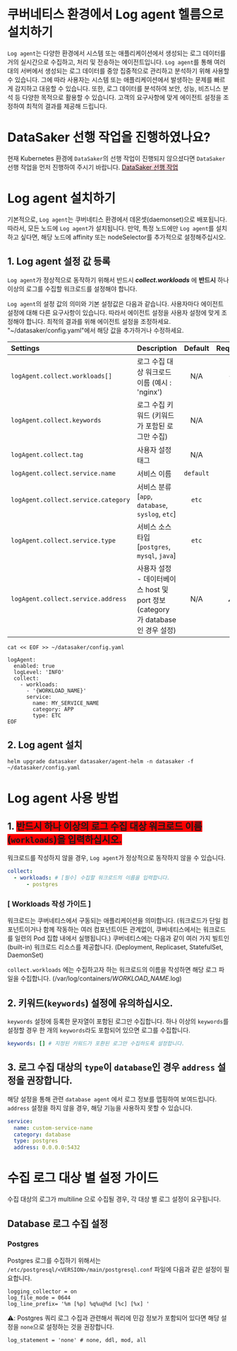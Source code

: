 # 쿠버네티스 환경에서 Log agent 헬름으로 설치하기
`Log agent`는 다양한 환경에서 시스템 또는 애플리케이션에서 생성되는 로그 데이터를 거의 실시간으로 수집하고, 처리 및 전송하는 에이전트입니다.
`Log agent`를 통해 여러 대의 서버에서 생성되는 로그 데이터를 중앙 집중적으로 관리하고 분석하기 위해 사용할 수 있습니다.
그에 따라 사용자는 시스템 또는 애플리케이션에서 발생하는 문제를 빠르게 감지하고 대응할 수 있습니다.
또한, 로그 데이터를 분석하여 보안, 성능, 비즈니스 분석 등 다양한 목적으로 활용할 수 있습니다.
고객의 요구사항에 맞게 에이전트 설정을 조정하여 최적의 결과를 제공해 드립니다.

# DataSaker 선행 작업을 진행하였나요?
현재 Kubernetes 환경에 `DataSaker`의 선행 작업이 진행되지 않으셨다면 `DataSaker` 선행 작업을 먼저 진행하여 주시기 바랍니다. <span style='background-color:#ffdce0'>[DataSaker 선행 작업](${MANUAL_KUBERNETES_KR})</span>

# Log agent 설치하기
기본적으로, `Log agent`는 쿠버네티스 환경에서 데몬셋(daemonset)으로 배포됩니다.
따라서, 모든 노드에 `Log agent`가 설치됩니다. 만약, 특정 노드에만 `Log agent`를 설치하고 싶다면, 해당 노드에 affinity 또는 nodeSelector를 추가적으로 설정해주십시오. 

## 1. Log agent 설정 값 등록

`Log agent`가 정상적으로 동작하기 위해서 반드시 _**collect.workloads**_ 에 **반드시** 하나 이상의 로그를 수집할 워크로드를 설정해야 합니다.

`Log agent`의 설정 값의 의미와 기본 설정값은 다음과 같습니다. 사용자마다 에이전트 설정에 대해 다른 요구사항이 있습니다. 따라서 에이전트 설정을 사용자 설정에 맞게 조정해야 합니다. 최적의 결과를 위해 에이전트 설정을 조정하세요.
"~/datasaker/config.yaml"에서 해당 값을 추가하거나 수정하세요.

| **Settings**                        | **Description**                                              | **Default** | **Required** |
|:------------------------------------|:-------------------------------------------------------------|:-----------:|:------------:|
| `logAgent.collect.workloads[]`      | 로그 수집 대상 워크로드 이름 (예시 : 'nginx')                              |     N/A     |    **✓**     |
| `logAgent.collect.keywords`         | 로그 수집 키워드 (키워드가 포함된 로그만 수집)                                  |     N/A     |              |
| `logAgent.collect.tag`              | 사용자 설정 태그                                                    |     N/A     |              |
| `logAgent.collect.service.name`     | 서비스 이름                                                       |  `default`  |              |
| `logAgent.collect.service.category` | 서비스 분류 [`app`, `database`, `syslog`, `etc`]                  |    `etc`    |              |
| `logAgent.collect.service.type`     | 서비스 소스 타입 [`postgres`, `mysql`, `java`]                      |    `etc`    |              |
| `logAgent.collect.service.address`  | 사용자 설정 - 데이터베이스 host 및 port 정보  (category 가 database인 경우 설정) |     N/A     |      ⚠️      |


```shell
cat << EOF >> ~/datasaker/config.yaml

logAgent:
  enabled: true
  logLevel: 'INFO'
  collect:
    - workloads:
      - '{WORKLOAD_NAME}'
      service:
        name: MY_SERVICE_NAME
        category: APP
        type: ETC
EOF
```

## 2. Log agent 설치
```shell
helm upgrade datasaker datasaker/agent-helm -n datasaker -f ~/datasaker/config.yaml
```

# Log agent 사용 방법

## 1. <span style='background-color:red'>반드시 하나 이상의 로그 수집 대상 워크로드 이름(`workloads`)을 입력하십시오.</span>

워크로드를 작성하지 않을 경우, `Log agent`가 정상적으로 동작하지 않을 수 있습니다.
```yaml
collect:
  - workloads: # [필수] 수집할 워크로드의 이름을 입력합니다.
      - postgres
```

### [ **Workloads** 작성 가이드 ]

워크로드는 쿠버네티스에서 구동되는 애플리케이션을 의미합니다. (워크로드가 단일 컴포넌트이거나 함께 작동하는 여러 컴포넌트이든 관계없이, 쿠버네티스에서는 워크로드를 일련의 Pod 집합 내에서 실행됩니다.)
쿠버네티스에는 다음과 같이 여러 가지 빌트인(built-in) 워크로드 리소스를 제공합니다. (Deployment, Replicaset, StatefulSet, DaemonSet)

`collect.workloads` 에는 수집하고자 하는 워크로드의 이름을 작성하면 해당 로그 파일을 수집합니다. (/var/log/containers/*WORKLOAD_NAME*.log)

## 2. 키워드(`keywords`) 설정에 유의하십시오.

`keywords` 설정에 등록한 문자열이 포함된 로그만 수집합니다. 하나 이상의 `keywords`를 설정할 경우 한 개의 `keywords`라도 포함되어 있으면 로그를 수집합니다.
```yaml
keywords: [] # 지정된 키워드가 포환된 로그만 수집하도록 설정합니다.
```

## 3. 로그 수집 대상의 `type`이 `database`인 경우 `address` 설정을 권장합니다.

해당 설정을 통해 관련 `database agent` 에서 로그 정보를 맵핑하여 보여드립니다. `address` 설정을 하지 않을 경우, 해당 기능을 사용하지 못할 수 있습니다.
```yaml
service:
  name: custom-service-name 
  category: database
  type: postgres
  address: 0.0.0.0:5432
```

# 수집 로그 대상 별 설정 가이드

수집 대상의 로그가 multiline 으로 수집될 경우, 각 대상 별 로그 설정이 요구됩니다.

## Database 로그 수집 설정

### Postgres  

Postgres 로그를 수집하기 위해서는 `/etc/postgresql/<VERSION>/main/postgresql.conf` 파일에 다음과 같은 설정이 필요합니다.

```shell
logging_collector = on
log_file_mode = 0644
log_line_prefix= '%m [%p] %q%u@%d [%c] [%x] '
```

⚠️: Postgres 쿼리 로그 수집과 관련해서 쿼리에 민감 정보가 포함되어 있다면 해당 설정을 `none`으로 설정하는 것을 권장합니다.
```shell
log_statement = 'none' # none, ddl, mod, all
```

[//]: # (### MySQL)

[//]: # ()
[//]: # (MySQL 로그 수집)

[//]: # ()
[//]: # (## Application 로그 수집 설정)

[//]: # ()
[//]: # (### Java)
